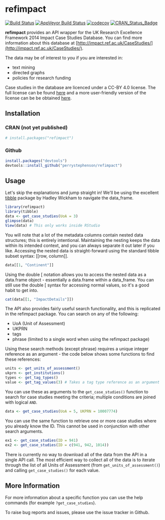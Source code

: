 # refimpact

[![Build Status](https://travis-ci.org/perrystephenson/refimpact.svg?branch=master)](https://travis-ci.org/perrystephenson/refimpact)
[![AppVeyor Build Status](https://ci.appveyor.com/api/projects/status/github/perrystephenson/refimpact?branch=master&svg=true)](https://ci.appveyor.com/project/perrystephenson/refimpact)
[![codecov](https://codecov.io/gh/perrystephenson/refimpact/branch/master/graph/badge.svg)](https://codecov.io/gh/perrystephenson/refimpact)
[![CRAN_Status_Badge](http://www.r-pkg.org/badges/version/refimpact)](https://CRAN.R-project.org/package=refimpact)

**refimpact** provides an API wrapper for the UK Research Excellence Framework
2014 Impact Case Studies Database. You can find more information about this
database at
[http://impact.ref.ac.uk/CaseStudies/](http://impact.ref.ac.uk/CaseStudies/).

The data may be of interest to you if you are interested in:

- text mining
- directed graphs
- policies for research funding

Case studies in the database are licenced under a CC-BY 4.0 license. The full
license can be found 
[here](https://creativecommons.org/licenses/by/4.0/legalcode) and a more 
user-friendly version of the license can be be obtained 
[here](https://creativecommons.org/licenses/by/4.0/).

## Installation

### CRAN (not yet published)

``` r
# install.packages("refimpact")
```

### Github

``` r
install.packages("devtools")
devtools::install_github("perrystephenson/refimpact")
```

## Usage

Let's skip the explanations and jump straight in! We'll be using the excellent 
[tibble](https://github.com/hadley/tibble) package by Hadley Wickham to navigate
the data_frame.

``` r
library(refimpact)
library(tibble)
data <- get_case_studies(UoA = 3)
glimpse(data)
View(data) # This only works inside RStudio
```

You will note that a lot of the metadata columns contain nested data structures;
this is entirely intentional. Maintaining the nesting keeps the data within its
intended context, and you can always separate it out later if you like. 
Accessing the nested data is straight-forward using the standard tibble subset
syntax: [[row, column]].

``` r
data[[1, "Continent"]]
```

Using the double [ notation allows you to access the nested data as a data.frame
object - essentially a data.frame within a data_frame. You can still use the 
double [ syntax for accessing normal values, so it's a good habit to get into.

``` r
cat(data[[1, "ImpactDetails"]])
```

The API also provides fairly useful search functionality, and this is replicated
in the refimpact package. You can search on any of the following:

- UoA (Unit of Assessment)
- UKPRN
- tags
- phrase (limited to a single word when using the refimpact package)

Using these search methods (except phrase) requires a unique integer reference 
as an argument - the code below shows some functions to find these references:

``` r
units <- get_units_of_assessment()
ukprn <- get_institutions()
types <- get_tag_types()
value <- get_tag_values(3) # Takes a tag type reference as an argument
```

You can use these as arguments to the `get_case_studies()` function to search
for case studies meeting the criteria; multiple conditions are joined with 
logical `AND`.

``` r
data <- get_case_studies(UoA = 5, UKPRN = 10007774)
```

You can use the same function to retrieve one or more case studies where you 
already know the ID. This cannot be used in conjunction with other search 
arguments.

``` r
ex1 <- get_case_studies(ID = 941)
ex2 <- get_case_studies(ID = c(941, 942, 1014))
```

There is currently no way to download all of the data from the API in a single
API call. The most efficient way to collect all of the data is to iterate
through the list of all Units of Assessment (from `get_units_of_assessment()`) 
and calling `get_case_studies()` for each value.

## More Information

For more information about a specific function you can use the help commands 
(for example `?get_case_studies`). 

To raise bug reports and issues, please use the issue tracker in Github.
